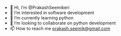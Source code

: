 - 👋 Hi, I’m @PrakashSeemikeri
- 👀 I’m interested in software development 
- 🌱 I’m currently learning python
- 💞️ I’m looking to collaborate on python development 
- 📫 How to reach me prakash.seemik@gmail.com

<!---
PrakashSeemikeri/PrakashSeemikeri is a ✨ special ✨ repository because its `README.md` (this file) appears on your GitHub profile.
You can click the Preview link to take a look at your changes.
--->
